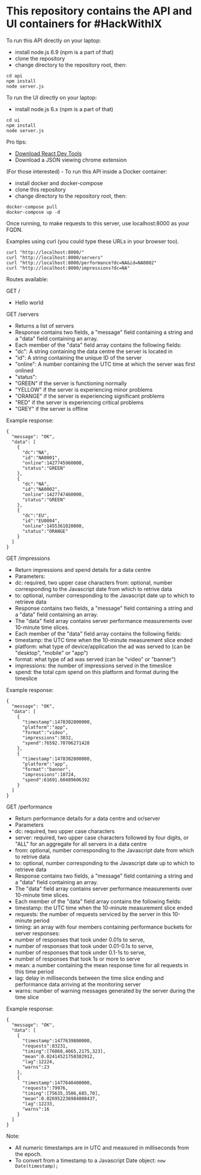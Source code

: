 # This repository contains the API and UI containers for #HackWithIX


To run this API directly on your laptop:
- install node.js 6.9 (npm is a part of that)
- clone the repository
- change directory to the repository root, then:

```
cd api
npm install
node server.js
```

To run the UI directly on your laptop:
- install node.js 6.x (npm is a part of that)

```
cd ui
npm install
node server.js
```
Pro tips:
- [Download React Dev Tools](https://chrome.google.com/webstore/detail/react-developer-tools/fmkadmapgofadopljbjfkapdkoienihi?hl=en)
- Download a JSON viewing chrome extension

(For those interested) - To run this API inside a Docker container:
- install docker and docker-compose
- clone this repository
- change directory to the repository root, then:

```
docker-compose pull
docker-compose up -d
```

Once running, to make requests to this server, use localhost:8000 as your FQDN.

Examples using curl (you could type these URLs in your browser too).
```
curl "http://localhost:8000/"
curl "http://localhost:8000/servers"
curl "http://localhost:8000/performance?dc=NA&id=NA0002"
curl "http://localhost:8000/impressions?dc=NA"
```

Routes available:

GET /
- Hello world

GET /servers
- Returns a list of servers
- Response contains two fields, a "message" field containing a string and a "data" field containing an array.
- Each member of the "data" field array contains the following fields:
 - "dc": A string containing the data centre the server is located in
 - "id": A string containing the unique ID of the server
 - "online": A number containing the UTC time at which the server was first onlined
 - "status":
  - "GREEN" if the server is functioning normally
  - "YELLOW" if the server is experiencing minor problems
  - "ORANGE" if the server is experiencing significant problems
  - "RED" if the server is experiencing critical problems
  - "GREY" if the server is offline

Example response:
```
{
  "message": "OK",
  "data": [
    {
      "dc":"NA",
      "id":"NA0001",
      "online":1427745960000,
      "status":"GREEN"
    },
    {
      "dc":"NA",
      "id":"NA0002",
      "online":1427747460000,
      "status":"GREEN"
    },
    {
      "dc":"EU",
      "id":"EU0004",
      "online":1455361020000,
      "status":"ORANGE"
    }
  ]
}
```

GET /impressions
- Return impressions and spend details for a data centre
- Parameters:
 - dc:   required, two upper case characters
 from: optional, number corresponding to the Javascript date from which to retrive data
 - to:   optional, number corresponding to the Javascript date up to which to retrieve data
- Response contains two fields, a "message" field containing a string and a "data" field containing an array.
 - The "data" field array contains server performance measurements over 10-minute time slices.
- Each member of the "data" field array contains the following fields:
 - timestamp:   the UTC time when the 10-minute measurement slice ended
 - platform:    what type of device/application the ad was served to (can be "desktop", "mobile" or "app")
 - format:      what type of ad was served (can be "video" or "banner")
 - impressions: the number of impressions served in the timeslice
 - spend:       the total cpm spend on this platform and format during the timeslice

Example response:
```
{
  "message": "OK",
  "data": [
    {
      "timestamp":1478302800000,
      "platform":"app",
      "format":"video",
      "impressions":3832,
      "spend":76592.70706271428
    },
    {
      "timestamp":1478302800000,
      "platform":"app",
      "format":"banner",
      "impressions":10724,
      "spend":61691.60489606392
    }
  ]
}
```

GET /performance
- Return performance details for a data centre and or/server
- Parameters
 - dc:     required, two upper case characters
 - server: required, two upper case characters followed by four digits, or "ALL" for an aggregate for all servers in a data centre
 - from:   optional, number corresponding to the Javascript date from which to retrive data
 - to:     optional, number corresponding to the Javascript date up to which to retrieve data
- Response contains two fields, a "message" field containing a string and a "data" field containing an array.
 - The "data" field array contains server performance measurements over 10-minute time slices.
- Each member of the "data" field array contains the following fields:
 - timestamp: the UTC time when the 10-minute measurement slice ended
 - requests: the number of requests serviced by the server in this 10-minute period
 - timing: an array with four members containing performance buckets for server responses: 
  - number of responses that took under 0.01s to serve,
  - number of responses that took under 0.01-0.1s to serve,
  - number of responses that took under 0.1-1s to serve,
  - number of responses that took 1s or more to serve
 - mean: a number containing the mean response time for all requests in this time period
 - lag: delay in milliseconds between the time slice ending and performance data arriving at the monitoring server
 - warns: number of warning messages generated by the server during the time slice

Example response:
```
{
  "message": "OK",
  "data": [
    {
      "timestamp":1477639800000,
      "requests":83231,
      "timing":[76068,4665,2175,323],
      "mean":0.02414521750382912,
      "lag":12224,
      "warns":23
    },
    {
      "timestamp":1477640400000,
      "requests":79976,
      "timing":[75635,3586,685,70],
      "mean":0.026952236984808437,
      "lag":12233,
      "warns":16
    }
  ]
}
```

Note:
 - All numeric timestamps are in UTC and measured in milliseconds from the epoch.
 - To convert from a timestamp to a Javascript Date object: ```new Date(timestamp);```
